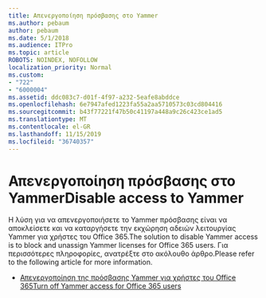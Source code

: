 ```yaml
---
title: Απενεργοποίηση πρόσβασης στο Yammer
ms.author: pebaum
author: pebaum
ms.date: 5/1/2018
ms.audience: ITPro
ms.topic: article
ROBOTS: NOINDEX, NOFOLLOW
localization_priority: Normal
ms.custom:
- "722"
- "6000004"
ms.assetid: ddc083c7-d01f-4f97-a232-5eafe8abddce
ms.openlocfilehash: 6e7947afed1223fa55a2aa5710573c03cd804416
ms.sourcegitcommit: b43f77221f47b50c41197a448a9c26c423ce1ad5
ms.translationtype: MT
ms.contentlocale: el-GR
ms.lasthandoff: 11/15/2019
ms.locfileid: "36740357"
---
```

# <a name="disable-access-to-yammer"></a><span data-ttu-id="c7224-102">Απενεργοποίηση πρόσβασης στο Yammer</span><span class="sxs-lookup"><span data-stu-id="c7224-102">Disable access to Yammer</span></span>

<span data-ttu-id="c7224-103">Η λύση για να απενεργοποιήσετε το Yammer πρόσβασης είναι να αποκλείσετε και να καταργήσετε την εκχώρηση αδειών λειτουργίας Yammer για χρήστες του Office 365.</span><span class="sxs-lookup"><span data-stu-id="c7224-103">The solution to disable Yammer access is to block and unassign Yammer licenses for Office 365 users.</span></span> <span data-ttu-id="c7224-104">Για περισσότερες πληροφορίες, ανατρέξτε στο ακόλουθο άρθρο.</span><span class="sxs-lookup"><span data-stu-id="c7224-104">Please refer to the following article for more information.</span></span>
  
- [<span data-ttu-id="c7224-105">Απενεργοποίηση της πρόσβασης Yammer για χρήστες του Office 365</span><span class="sxs-lookup"><span data-stu-id="c7224-105">Turn off Yammer access for Office 365 users</span></span>](https://docs.microsoft.com/yammer/manage-yammer-users/turn-off-user-access)
